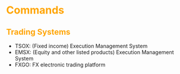 <h1 style="color:orange">Commands</h1>

<h2 style="color:orange">Trading Systems</h2>

- TSOX: (Fixed income) Execution Management System
- EMSX: (Equity and other listed products) Execution Management System
- FXGO: FX electronic trading platform